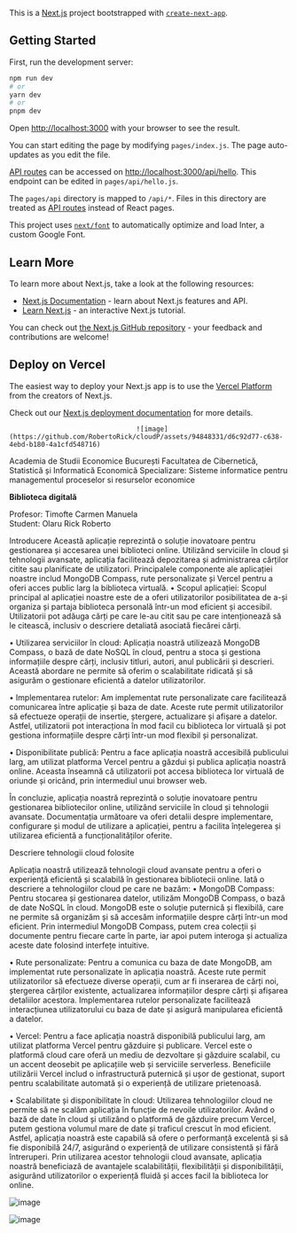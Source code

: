 This is a [Next.js](https://nextjs.org/) project bootstrapped with [`create-next-app`](https://github.com/vercel/next.js/tree/canary/packages/create-next-app).

## Getting Started

First, run the development server:

```bash
npm run dev
# or
yarn dev
# or
pnpm dev
```

Open [http://localhost:3000](http://localhost:3000) with your browser to see the result.

You can start editing the page by modifying `pages/index.js`. The page auto-updates as you edit the file.

[API routes](https://nextjs.org/docs/api-routes/introduction) can be accessed on [http://localhost:3000/api/hello](http://localhost:3000/api/hello). This endpoint can be edited in `pages/api/hello.js`.

The `pages/api` directory is mapped to `/api/*`. Files in this directory are treated as [API routes](https://nextjs.org/docs/api-routes/introduction) instead of React pages.

This project uses [`next/font`](https://nextjs.org/docs/basic-features/font-optimization) to automatically optimize and load Inter, a custom Google Font.

## Learn More

To learn more about Next.js, take a look at the following resources:

- [Next.js Documentation](https://nextjs.org/docs) - learn about Next.js features and API.
- [Learn Next.js](https://nextjs.org/learn) - an interactive Next.js tutorial.

You can check out [the Next.js GitHub repository](https://github.com/vercel/next.js/) - your feedback and contributions are welcome!

## Deploy on Vercel

The easiest way to deploy your Next.js app is to use the [Vercel Platform](https://vercel.com/new?utm_medium=default-template&filter=next.js&utm_source=create-next-app&utm_campaign=create-next-app-readme) from the creators of Next.js.

Check out our [Next.js deployment documentation](https://nextjs.org/docs/deployment) for more details.
 
 									![image](https://github.com/RobertoRick/cloudP/assets/94848331/d6c92d77-c638-4ebd-b180-4a1cfd548716)
Academia de Studii Economice București
Facultatea de Cibernetică, Statistică și Informatică Economică
Specializare: Sisteme informatice pentru managementul proceselor si resurselor economice


**Biblioteca digitală**
		



Profesor: Timofte Carmen Manuela 	
Student: Olaru Rick Roberto
		







Introducere
Această aplicație reprezintă o soluție inovatoare pentru gestionarea și accesarea unei biblioteci online. Utilizând serviciile în cloud și tehnologii avansate, aplicația facilitează depozitarea și administrarea cărților citite sau planificate de utilizatori. Principalele componente ale aplicației noastre includ MongoDB Compass, rute personalizate și Vercel pentru a oferi acces public larg la biblioteca virtuală.
•	Scopul aplicației: Scopul principal al aplicației noastre este de a oferi utilizatorilor posibilitatea de a-și organiza și partaja biblioteca personală într-un mod eficient și accesibil. Utilizatorii pot adăuga cărți pe care le-au citit sau pe care intenționează să le citească, inclusiv o descriere detaliată asociată fiecărei cărți.

•	Utilizarea serviciilor în cloud: Aplicația noastră utilizează MongoDB Compass, o bază de date NoSQL în cloud, pentru a stoca și gestiona informațiile despre cărți, inclusiv titluri, autori, anul publicării și descrieri. Această abordare ne permite să oferim o scalabilitate ridicată și să asigurăm o gestionare eficientă a datelor utilizatorilor.

•	Implementarea rutelor: Am implementat rute personalizate care facilitează comunicarea între aplicație și baza de date. Aceste rute permit utilizatorilor să efectueze operații de insertie, ștergere, actualizare și afișare a datelor. Astfel, utilizatorii pot interacționa în mod facil cu biblioteca lor virtuală și pot gestiona informațiile despre cărți într-un mod flexibil și personalizat.

•	Disponibilitate publică: Pentru a face aplicația noastră accesibilă publicului larg, am utilizat platforma Vercel pentru a găzdui și publica aplicația noastră online. Aceasta înseamnă că utilizatorii pot accesa biblioteca lor virtuală de oriunde și oricând, prin intermediul unui browser web.

În concluzie, aplicația noastră reprezintă o soluție inovatoare pentru gestionarea bibliotecilor online, utilizând serviciile în cloud și tehnologii avansate. Documentația următoare va oferi detalii despre implementare, configurare și modul de utilizare a aplicației, pentru a facilita înțelegerea și utilizarea eficientă a funcționalităților oferite.




Descriere tehnologii cloud folosite


Aplicația noastră utilizează tehnologii cloud avansate pentru a oferi o experiență eficientă și scalabilă în gestionarea bibliotecii online. Iată o descriere a tehnologiilor cloud pe care ne bazăm:
•	MongoDB Compass: Pentru stocarea și gestionarea datelor, utilizăm MongoDB Compass, o bază de date NoSQL în cloud. MongoDB este o soluție puternică și flexibilă, care ne permite să organizăm și să accesăm informațiile despre cărți într-un mod eficient. Prin intermediul MongoDB Compass, putem crea colecții și documente pentru fiecare carte în parte, iar apoi putem interoga și actualiza aceste date folosind interfețe intuitive.

•	Rute personalizate: Pentru a comunica cu baza de date MongoDB, am implementat rute personalizate în aplicația noastră. Aceste rute permit utilizatorilor să efectueze diverse operații, cum ar fi inserarea de cărți noi, ștergerea cărților existente, actualizarea informațiilor despre cărți și afișarea detaliilor acestora. Implementarea rutelor personalizate facilitează interacțiunea utilizatorului cu baza de date și asigură manipularea eficientă a datelor.

•	Vercel: Pentru a face aplicația noastră disponibilă publicului larg, am utilizat platforma Vercel pentru găzduire și publicare. Vercel este o platformă cloud care oferă un mediu de dezvoltare și găzduire scalabil, cu un accent deosebit pe aplicațiile web și serviciile serverless. Beneficiile utilizării Vercel includ o infrastructură puternică și ușor de gestionat, suport pentru scalabilitate automată și o experiență de utilizare prietenoasă.

•	Scalabilitate și disponibilitate în cloud: Utilizarea tehnologiilor cloud ne permite să ne scalăm aplicația în funcție de nevoile utilizatorilor. Având o bază de date în cloud și utilizând o platformă de găzduire precum Vercel, putem gestiona volumul mare de date și traficul crescut în mod eficient. Astfel, aplicația noastră este capabilă să ofere o performanță excelentă și să fie disponibilă 24/7, asigurând o experiență de utilizare consistentă și fără întreruperi.
Prin utilizarea acestor tehnologii cloud avansate, aplicația noastră beneficiază de avantajele scalabilității, flexibilității și disponibilității, asigurând utilizatorilor o experiență fluidă și acces facil la biblioteca lor online.

![image](https://github.com/RobertoRick/cloudP/assets/94848331/2203c30a-42d0-470f-83bb-626fdfd4fcde)

![image](https://github.com/RobertoRick/cloudP/assets/94848331/88428083-b33f-441e-8252-aa615a32d170)

 



 
